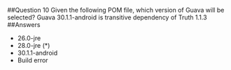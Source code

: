 ##Question 10
Given the following POM file, which version of Guava will be selected? Guava 30.1.1-android is transitive dependency of Truth 1.1.3
##Answers
* 26.0-jre
* 28.0-jre (*)
* 30.1.1-android
* Build error

